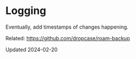 # Logging

Eventually, add timestamps of changes happening.

Related: https://github.com/dropcase/roam-backup

Updated 2024-02-20
